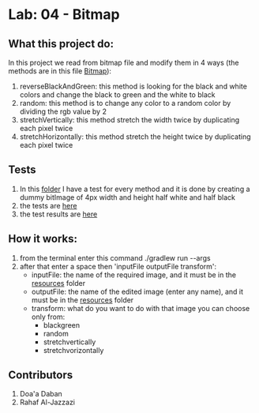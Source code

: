 # Lab: 04 - Bitmap

## What this project do:
In this project we read from bitmap file and modify them in 4 ways (the methods are in this file [Bitmap](app/src/main/java/lab4/Bitmap.java)):
1. reverseBlackAndGreen: this method is looking for the black and white colors and change the black to green and the white to black
2. random: this method is to change any color to a random color by dividing the rgb value by 2
3. stretchVertically: this method stretch the width twice by duplicating each pixel twice
4. stretchHorizontally: this method stretch the height twice by duplicating each pixel twice

## Tests
1. In this [folder](app/src/test) I have a test for every method and it is done by creating a dummy bitImage of 4px width and height half white and half black
2. the tests are [here](app/src/test/java/bitmap/transformer/AppTest.java)
3. the test results are [here](app/src/test/resources)

## How it works:

1. from the terminal enter this command ./gradlew run --args
2. after that enter a space then 'inputFile outputFile transform':
    - inputFile: the name of the required image, and it must be in the [resources](app/src/main/resources) folder
    - outputFile: the name of the edited image (enter any name), and it must be in the [resources](app/src/main/resources) folder
    - transform: what do you want to do with that image you can choose only from:
        - blackgreen
        - random
        - stretchvertically
        - stretchvorizontally

## Contributors

1. Doa'a Daban
2. Rahaf Al-Jazzazi